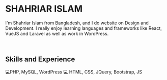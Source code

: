 <h1>SHAHRIAR ISLAM</h1>


I'm Shahriar Islam from Bangladesh, and I do website on Design and Development. I really enjoy learning languages and frameworks like React, VueJS and Laravel as well as work in WordPress.

<br>

<h2>Skills and Experience</h2>

💻PHP, MySQL, WordPress
💻 HTML, CSS, JQuery, Bootstrap, JS

<br>
